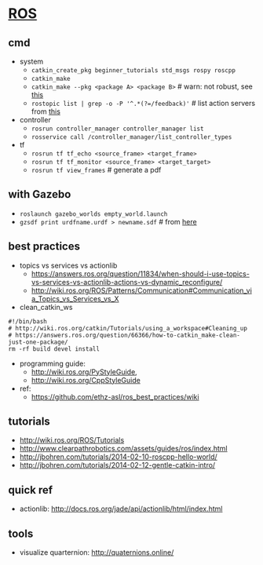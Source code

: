 # [ROS](http://ros.org/)
## cmd
* system
  * `catkin_create_pkg beginner_tutorials std_msgs rospy roscpp`
  * `catkin_make`
  * `catkin_make --pkg <package A> <package B>` # warn: not robust, see [this](https://answers.ros.org/question/54178/how-to-build-just-one-package-using-catkin_make/)
  * `rostopic list | grep -o -P '^.*(?=/feedback)'` # list action servers from [this](https://answers.ros.org/question/222748/list-action-servers/)
* controller
    * `rosrun controller_manager controller_manager list`
    * `rosservice call /controller_manager/list_controller_types`
* tf
  * `rosrun tf tf_echo <source_frame> <target_frame>`
  * `rosrun tf tf_monitor <source_frame> <target_target>`
  * `rosrun tf view_frames` # generate a pdf
  
## with Gazebo
* `roslaunch gazebo_worlds empty_world.launch` 
* `gzsdf print urdfname.urdf > newname.sdf` # from [here](http://answers.gazebosim.org/question/2282/convert-urdf-to-sdf-or-load-urdf/)

## best practices
* topics vs services vs actionlib
  * https://answers.ros.org/question/11834/when-should-i-use-topics-vs-services-vs-actionlib-actions-vs-dynamic_reconfigure/
  * http://wiki.ros.org/ROS/Patterns/Communication#Communication_via_Topics_vs_Services_vs_X
* clean_catkin_ws
```
#!/bin/bash
# http://wiki.ros.org/catkin/Tutorials/using_a_workspace#Cleaning_up
# https://answers.ros.org/question/66366/how-to-catkin_make-clean-just-one-package/
rm -rf build devel install
```
* programming guide:
  * http://wiki.ros.org/PyStyleGuide,
  * http://wiki.ros.org/CppStyleGuide
* ref:
  * https://github.com/ethz-asl/ros_best_practices/wiki
    
## tutorials
* http://wiki.ros.org/ROS/Tutorials
* http://www.clearpathrobotics.com/assets/guides/ros/index.html
* http://jbohren.com/tutorials/2014-02-10-roscpp-hello-world/
* http://jbohren.com/tutorials/2014-02-12-gentle-catkin-intro/
 
## quick ref
* actionlib: http://docs.ros.org/jade/api/actionlib/html/index.html
  
## tools
* visualize quarternion: http://quaternions.online/
